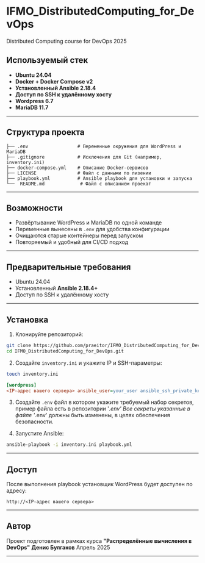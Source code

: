 # IFMO_DistributedComputing_for_DevOps
Distributed Computing course for DevOps 2025

## Используемый стек

- **Ubuntu 24.04**
- **Docker + Docker Compose v2**
- **Установленный Ansible 2.18.4**
- **Доступ по SSH к удалённому хосту**
- **Wordpress 6.7**
- **MariaDB 11.7**

---

## Структура проекта

```
├── .env                  # Переменные окружения для WordPress и MariaDB
├── .gitignore            # Исключения для Git (например, inventory.ini)
├── docker-compose.yml    # Описание Docker-сервисов
├── LICENSE               # Файл с данными по лизении
├── playbook.yml          # Ansible playbook для установки и запуска
└──  README.md             # Файл с описанием проекат
```

---

## Возможности

- Развёртывание WordPress и MariaDB по одной команде
- Переменные вынесены в `.env` для удобства конфигурации
- Очищаются старые контейнеры перед запуском
- Повторяемый и удобный для CI/CD подход

---

## Предварительные требования

- Ubuntu 24.04
- Установленный **Ansible 2.18.4+**
- Доступ по SSH к удалённому хосту

---

## Установка

1. Клонируйте репозиторий:

```bash
git clone https://github.com/praeitor/IFMO_DistributedComputing_for_DevOps.git
cd IFMO_DistributedComputing_for_DevOps.git
```

2. Создайте `inventory.ini` и укажите IP и SSH-параметры:

```bash
touch inventory.ini
```

```ini
[wordpress]
<IP-адрес вашего сервера> ansible_user=your_user ansible_ssh_private_key_file=~/.ssh/id_rsa ansible_python_interpreter=/usr/bin/python3.12
```

3. Создайте `.env` файл в котором укажите требуемый набор секретов, пример файла есть в репозитории '_.env'
Все секреты указанные в файле '_.env' должны быть изменены, в целях обеспечения безопасности.

4. Запустите Ansible:

```bash
ansible-playbook -i inventory.ini playbook.yml
```

---

## Доступ

После выполнения playbook установщик WordPress будет доступен по адресу:

```
http://<IP-адрес вашего сервера>
```

---

## Автор

Проект подготовлен в рамках курса **"Распределённые вычисления в DevOps"**
**Денис Булгаков**
Апрель 2025

---